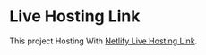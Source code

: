 # Live Hosting Link

This project Hosting With [Netlify Live Hosting Link](https://helpful-hummingbird-8191a2.netlify.app/).